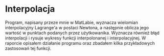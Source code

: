 # Interpolacja
Program, napisany przeze mnie w MatLabie, wyznacza wielomian interpolacyjny Lagrange'a w postaci Newtona, a następnie oblicza jego wartość w punktach podanych przez użytkowanika. Wyznacza również błąd interpolacji i rysuje wykresy funkcji interpolonanej i interpolacyjnej. W raporcie opisałem działanie programu oraz zbadałem kilka przykładowych zastosowań tej funkcji.
